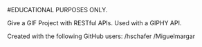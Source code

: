 #EDUCATIONAL PURPOSES ONLY.

Give a GIF Project with RESTful APIs. Used with a GIPHY API. 

Created with the following GitHub users: 
/hschafer
/Miguelmargar
 